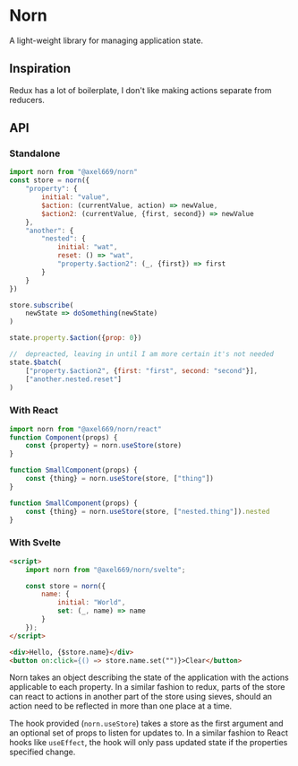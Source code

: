# Norn

A light-weight library for managing application state.

## Inspiration
Redux has a lot of boilerplate, I don't like making actions separate from
reducers.

## API

### Standalone
```js
import norn from "@axel669/norn"
const store = norn({
    "property": {
        initial: "value",
        $action: (currentValue, action) => newValue,
        $action2: (currentValue, {first, second}) => newValue
    },
    "another": {
        "nested": {
            initial: "wat",
            reset: () => "wat",
            "property.$action2": (_, {first}) => first
        }
    }
})

store.subscribe(
    newState => doSomething(newState)
)

state.property.$action({prop: 0})

//  depreacted, leaving in until I am more certain it's not needed
state.$batch(
    ["property.$action2", {first: "first", second: "second"}],
    ["another.nested.reset"]
)
```

### With React
```js
import norn from "@axel669/norn/react"
function Component(props) {
    const {property} = norn.useStore(store)
}

function SmallComponent(props) {
    const {thing} = norn.useStore(store, ["thing"])
}

function SmallComponent(props) {
    const {thing} = norn.useStore(store, ["nested.thing"]).nested
}
```

### With Svelte
```html
<script>
    import norn from "@axel669/norn/svelte";

    const store = norn({
        name: {
            initial: "World",
            set: (_, name) => name
        }
    });
</script>

<div>Hello, {$store.name}</div>
<button on:click={() => store.name.set("")}>Clear</button>
```

Norn takes an object describing the state of the application with the actions
applicable to each property. In a similar fashion to redux, parts of the store
can react to actions in another part of the store using sieves, should an action
need to be reflected in more than one place at a time.

The hook provided (`norn.useStore`) takes a store as the first argument and an
optional set of props to listen for updates to. In a similar fashion to React
hooks like `useEffect`, the hook will only pass updated state if the properties
specified change.
